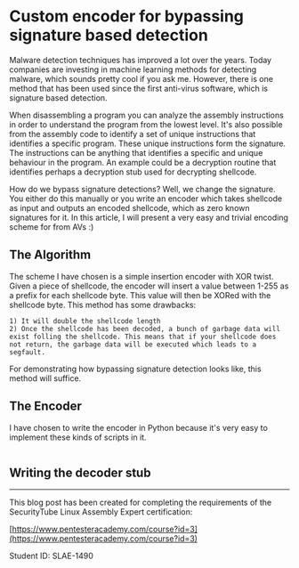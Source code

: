 
# Custom encoder for bypassing signature based detection

Malware detection techniques has improved a lot over the years. Today companies are investing in machine learning methods for detecting malware, which sounds pretty cool if you ask me. However, there is one method that has been used since the first anti-virus software, which is signature based detection.

When disassembling a program you can analyze the assembly instructions in order to understand the program from the lowest level. It's also possible from the assembly code to identify a set of unique instructions that identifies a specific program. These unique instructions form the signature. The instructions can be anything that identifies a specific and unique behaviour in the program. An example could be a decryption routine that identifies perhaps a decryption stub used for decrypting shellcode.

How do we bypass signature detections? Well, we change the signature. You either do this manually or you write an encoder which takes shellcode as input and outputs an encoded shellcode, which as zero known signatures for it. In this article, I will present a very easy and trivial encoding scheme for from AVs :)

## The Algorithm

The scheme I have chosen is a simple insertion encoder with XOR twist. Given a piece of shellcode, the encoder will insert a value between 1-255 as a prefix for each shellcode byte. This value will then be XORed with the shellcode byte. This method has some drawbacks:

    1) It will double the shellcode length 
    2) Once the shellcode has been decoded, a bunch of garbage data will exist folling the shellcode. This means that if your shellcode does not return, the garbage data will be executed which leads to a segfault.

For demonstrating how bypassing signature detection looks like, this method will suffice.

## The Encoder

I have chosen to write the encoder in Python because it's very easy to implement these kinds of scripts in it.

```python


```


## Writing the decoder stub



---
This blog post has been created for completing the requirements of the SecurityTube Linux Assembly Expert certification:

[https://www.pentesteracademy.com/course?id=3](https://www.pentesteracademy.com/course?id=3)

Student ID: SLAE-1490
